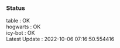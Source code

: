 ### Status


table : OK  
hogwarts : OK  
icy-bot : OK  
Latest Update : 2022-10-06 07:16:50.554416
